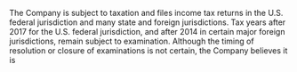 The  Company  is  subject  to  taxation  and  files  income  tax  returns  in  the  U.S.  federal  jurisdiction  and  many  state  and  foreign
jurisdictions.  Tax  years  after  2017  for  the  U.S.  federal  jurisdiction,  and  after  2014  in  certain  major  foreign  jurisdictions,  remain
subject  to  examination.  Although  the  timing  of  resolution  or  closure  of  examinations  is  not  certain,  the  Company believes  it  is